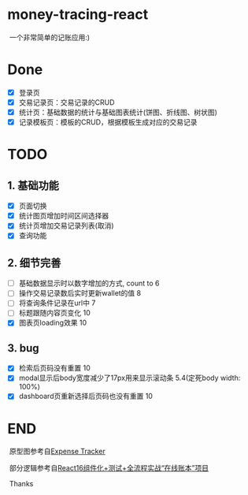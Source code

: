 # money-tracing-react

​	一个非常简单的记账应用:)

# Done

- [x] 登录页
- [x] 交易记录页：交易记录的CRUD
- [x] 统计页：基础数据的统计与基础图表统计(饼图、折线图、树状图)
- [x] 记录模板页：模板的CRUD，根据模板生成对应的交易记录

# TODO

## 1. 基础功能

- [x] 页面切换
- [x] 统计图页增加时间区间选择器
- [x] 统计页增加交易记录列表(取消)
- [x] 查询功能

## 2. 细节完善

- [ ] 基础数据显示时以数字增加的方式, count to 6
- [ ] 操作交易记录数后实时更新wallet的值 8
- [ ] 将查询条件记录在url中 7
- [ ] 标题跟随内容页变化 10
- [x] 图表页loading效果 10

## 3. bug

- [x] 检索后页码没有重置 10
- [x] modal显示后body宽度减少了17px用来显示滚动条 5.4(定死body width: 100%)
- [x] dashboard页重新选择后页码也没有重置 10

# END

​	原型图参考自[Expense Tracker](https://www.behance.net/gallery/65608331/Expense-Tracker-Dashboard-%28With-live-demo%29)

​	部分逻辑参考自[React16组件化+测试+全流程实战“在线账本”项目](https://coding.imooc.com/class/302.html)

​	Thanks
